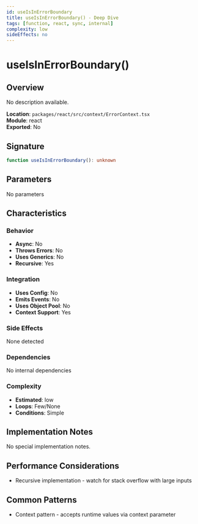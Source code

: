 ```yaml
---
id: useIsInErrorBoundary
title: useIsInErrorBoundary() - Deep Dive
tags: [function, react, sync, internal]
complexity: low
sideEffects: no
---
```


# useIsInErrorBoundary()

## Overview
No description available.

**Location**: `packages/react/src/context/ErrorContext.tsx`  
**Module**: react  
**Exported**: No  

## Signature
```typescript
function useIsInErrorBoundary(): unknown
```

## Parameters
No parameters

## Characteristics

### Behavior
- **Async**: No
- **Throws Errors**: No
- **Uses Generics**: No
- **Recursive**: Yes

### Integration
- **Uses Config**: No
- **Emits Events**: No
- **Uses Object Pool**: No
- **Context Support**: Yes

### Side Effects
None detected

### Dependencies
No internal dependencies

### Complexity
- **Estimated**: low
- **Loops**: Few/None
- **Conditions**: Simple



## Implementation Notes
No special implementation notes.

## Performance Considerations
- Recursive implementation - watch for stack overflow with large inputs

## Common Patterns
- Context pattern - accepts runtime values via context parameter
